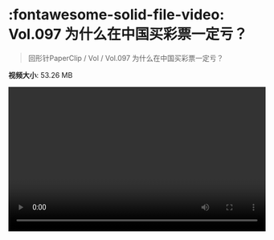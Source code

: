 # :fontawesome-solid-file-video: Vol.097 为什么在中国买彩票一定亏？

> 回形针PaperClip / Vol / Vol.097 为什么在中国买彩票一定亏？

**视频大小**: 53.26 MB

<video id="V-c65d8784ce193b117cda9f1d50b4886d" width="512" height="288" preload="none" playsinline webkit-playsinline></video>
